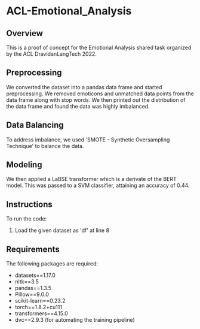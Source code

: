 # ACL-Emotional_Analysis

## Overview

This is a proof of concept for the Emotional Analysis shared task organized by the ACL DravidanLangTech 2022.

## Preprocessing

We converted the dataset into a pandas data frame and started preprocessing. We removed emoticons and unmatched data points from the data frame along with stop words. We then printed out the distribution of the data frame and found the data was highly imbalanced.

## Data Balancing

To address imbalance, we used 'SMOTE - Synthetic Oversampling Technique' to balance the data.

## Modeling 

We then applied a LaBSE transformer which is a derivate of the BERT model. This was passed to a SVM classifier, attaining an accuracy of 0.44.

## Instructions

To run the code:

1. Load the given dataset as 'df' at line 8

## Requirements

The following packages are required:

- datasets==1.17.0
- nltk==3.5  
- pandas==1.3.5
- Pillow==9.0.0
- scikit-learn==0.23.2 
- torch==1.8.2+cu111
- transformers==4.15.0
- dvc==2.9.3 (for automating the training pipeline)




